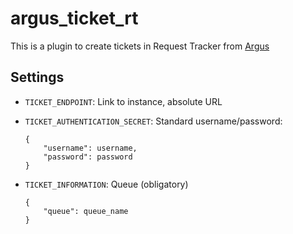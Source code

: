 # argus_ticket_rt

This is a plugin to create tickets in Request Tracker from [Argus](https://github.com/Uninett/argus-server)

## Settings

* `TICKET_ENDPOINT`: Link to instance, absolute URL
* `TICKET_AUTHENTICATION_SECRET`: Standard username/password:

    ```
    {
        "username": username,
        "password": password
    }
    ```

* `TICKET_INFORMATION`: Queue (obligatory)

    ```
    {
        "queue": queue_name
    }
    ```
